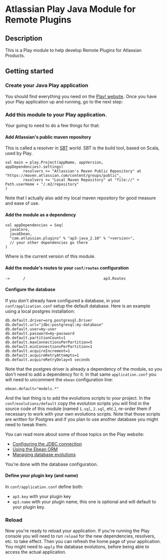 # Atlassian Play Java Module for Remote Plugins

## Description

This is a Play module to help develop Remote Plugins for Atlassian Products.

## Getting started

### Create your Java Play application

You should find everything you need on the [Play! website][play-doc]. Once you have your Play application up and running, go to
the next step:

### Add this module to your Play application.

Your going to need to do a few things for that:

#### Add Atlassian's public maven repository

This is called a resolver in [SBT][sbt] world. SBT is the build tool, based on Scala, used by Play.

    val main = play.Project(appName, appVersion, appDependencies).settings(
            resolvers += "Atlassian's Maven Public Repository" at "https://maven.atlassian.com/content/groups/public",
            resolvers += "Local Maven Repository" at "file://" + Path.userHome + "/.m2/repository"
    )

Note that I actually also add my local maven repository for good measure and ease of use.

#### Add the module as a dependency

    val appDependencies = Seq(
      javaCore,
      javaEbean,
      "com.atlassian.plugins" % "ap3-java_2.10" % "<version>",
      // your other dependencies go there
    )

Where _<version>_ is the current version of this module.

#### Add the module's routes to your `conf/routes` configuration

    ->      /                                   ap3.Routes

#### Configure the database

If you don't already have configured a database, in your `conf/application.conf` setup the default database. Here is an example
using a local postgres installation:

    db.default.driver=org.postgresql.Driver
    db.default.url="jdbc:postgresql:my-database"
    db.default.user=my-user
    db.default.password=my-password
    db.default.partitionCount=1
    db.default.maxConnectionsPerPartition=5
    db.default.minConnectionsPerPartition=1
    db.default.acquireIncrement=1
    db.default.acquireRetryAttempts=1
    db.default.acquireRetryDelay=5 seconds

Note that the postgres driver is already a dependency of the module, so you don't need to add a dependency for it.
In that same `application.conf` you will need to uncomment the `ebean` configuration line:

    ebean.default="models.*"

And the last thing is to add the evolutions scripts to your project. In the `conf/evolutions/default` copy the evolution
scripts you will find in the source code of this module (named `1.sql`, `2.sql`, etc.), re-order them if necessary to work
with your own evolutions scripts. Note that those scripts are written for Postgres and if you plan to use another
database you might need to tweak them.

You can read more about some of those topics on the Play website:

* [Configuring the JDBC connection][jdbc]
* [Using the Ebean ORM][ebean]
* [Managing database evolutions][evolutions]

You're done with the database configuration.

#### Define your plugin key (and name)

In `conf/application.conf` define both:
* `ap3.key` with your plugin key
* `ap3.name` with your plugin name, this one is optional and will default to your plugin key.

### Reload

Now you're ready to reload your application. If you're running the Play console you will need
to run `reload` for the new dependencies, resolvers, etc. to take effect.
Then you can refresh the home page of your application. You might need to `apply` the database evolutions, before being
able to access the actual application.

[play-doc]: http://www.playframework.com/documentation/2.1.1/Home "Play Documentation"
[sbt]: http://www.scala-sbt.org/ "Simple Build Tool"
[jdbc]: http://www.playframework.com/documentation/2.1.1/SettingsJDBC
[ebean]: http://www.playframework.com/documentation/2.1.1/JavaEbean
[evolutions]: http://www.playframework.com/documentation/2.1.1/Evolutions